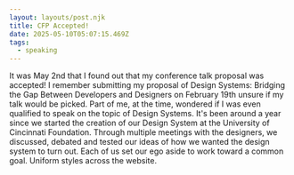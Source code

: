 ```yaml
---
layout: layouts/post.njk
title: CFP Accepted!
date: 2025-05-10T05:07:15.469Z
tags:
  - speaking
---
```

I﻿t was May 2nd that I found out that my conference talk proposal was accepted! I remember submitting my proposal of Design Systems: Bridging the Gap Between Developers and Designers on February 19th unsure if my talk would be picked. Part of me, at the time, wondered if I was even qualified to speak on the topic of Design Systems. It's been around a year since we started the creation of our Design System at the University of Cincinnati Foundation. Through multiple meetings with the designers, we discussed, debated and tested our ideas of how we wanted the design system to turn out. Each of us set our ego aside to work toward a common goal. Uniform styles across the website.